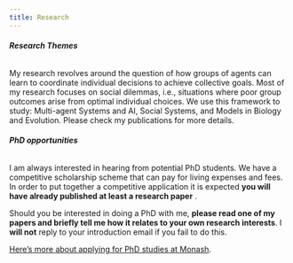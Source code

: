 ```yaml
---
title: Research
---
```


###### **Research Themes**

My research revolves around the question of how groups of agents can learn to coordinate individual decisions to achieve collective goals. Most of my research focuses on social dilemmas, i.e., situations where poor group outcomes arise from optimal individual choices. We use this framework to study: Multi-agent Systems and AI, Social Systems, and Models in Biology and Evolution. Please check my publications for more details.

###### **PhD opportunities**

I am always interested in hearing from potential PhD students. We have a competitive scholarship scheme that can pay for living expenses and fees. In order to put together a competitive application it is expected **you will have already published at least a research paper** .

 Should you be interested in doing a PhD with me, **please read one of my papers and briefly tell me how it relates to your own research interests**. I **will not** reply to your introduction email if you fail to do this.

[Here’s more about applying for PhD studies at Monash](http://www.infotech.monash.edu.au/research/degrees/prospective-students/how-to-apply.html). 